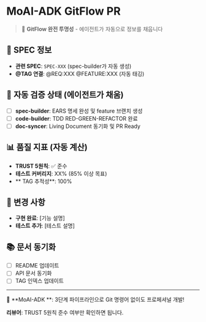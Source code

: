 # MoAI-ADK GitFlow PR

> 🗿 **GitFlow 완전 투명성** - 에이전트가 자동으로 정보를 채웁니다

## 📝 SPEC 정보

- **관련 SPEC**: `SPEC-XXX` (spec-builder가 자동 생성)
- **@TAG 연결**: @REQ:XXX @FEATURE:XXX (자동 태깅)

## 🤖 자동 검증 상태 (에이전트가 채움)

- [ ] **spec-builder**: EARS 명세 완성 및 feature 브랜치 생성
- [ ] **code-builder**: TDD RED-GREEN-REFACTOR 완료
- [ ] **doc-syncer**: Living Document 동기화 및 PR Ready

## 📊 품질 지표 (자동 계산)

- **TRUST 5원칙**: ✅ 준수
- **테스트 커버리지**: XX% (85% 이상 목표)
- ** TAG 추적성**: 100%

## 🎯 변경 사항

<!-- code-builder가 TDD 결과를 자동으로 채움 -->

- **구현 완료**: [기능 설명]
- **테스트 추가**: [테스트 설명]

## 📚 문서 동기화

<!-- doc-syncer가 자동으로 채움 -->

- [ ] README 업데이트
- [ ] API 문서 동기화
- [ ] TAG 인덱스 업데이트

---

🚀 **MoAI-ADK **: 3단계 파이프라인으로 Git 명령어 없이도 프로페셔널 개발!

**리뷰어**: TRUST 5원칙 준수 여부만 확인하면 됩니다.
